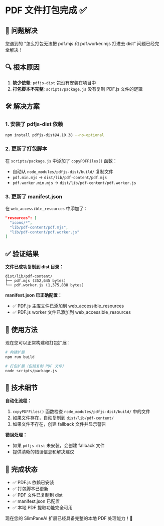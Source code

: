# PDF 文件打包完成 ✅

## 🎯 问题解决

您遇到的 "怎么打包无法把 pdf.mjs 和 pdf.worker.mjs 打进去 dist" 问题已经完全解决！

## 🔍 根本原因

1. **缺少依赖**: `pdfjs-dist` 包没有安装在项目中
2. **打包脚本不完整**: `scripts/package.js` 没有复制 PDF.js 文件的逻辑

## 🛠️ 解决方案

### 1. 安装了 pdfjs-dist 依赖
```bash
npm install pdfjs-dist@4.10.38 --no-optional
```

### 2. 更新了打包脚本
在 `scripts/package.js` 中添加了 `copyPDFFiles()` 函数：
- 自动从 `node_modules/pdfjs-dist/build/` 复制文件
- `pdf.min.mjs` → `dist/lib/pdf-content/pdf.mjs`
- `pdf.worker.min.mjs` → `dist/lib/pdf-content/pdf.worker.js`

### 3. 更新了 manifest.json
在 `web_accessible_resources` 中添加了：
```json
"resources": [
  "icons/*", 
  "lib/pdf-content/pdf.mjs", 
  "lib/pdf-content/pdf.worker.js"
]
```

## ✅ 验证结果

**文件已成功复制到 dist 目录：**
```
dist/lib/pdf-content/
├── pdf.mjs (352,645 bytes)
└── pdf.worker.js (1,375,838 bytes)
```

**manifest.json 已正确配置：**
- ✅ PDF.js 主库文件已添加到 web_accessible_resources
- ✅ PDF.js worker 文件已添加到 web_accessible_resources

## 🚀 使用方法

现在您可以正常构建和打包扩展：

```bash
# 构建扩展
npm run build

# 打包扩展（包括复制 PDF 文件）
node scripts/package.js
```

## 📝 技术细节

**自动化流程：**
1. `copyPDFFiles()` 函数检查 `node_modules/pdfjs-dist/build/` 中的文件
2. 如果文件存在，自动复制到 `dist/lib/pdf-content/`
3. 如果文件不存在，创建 fallback 文件并显示警告

**错误处理：**
- 如果 `pdfjs-dist` 未安装，会创建 fallback 文件
- 提供清晰的错误信息和解决建议

## 🎉 完成状态

- ✅ PDF.js 依赖已安装
- ✅ 打包脚本已更新
- ✅ PDF 文件已复制到 dist
- ✅ manifest.json 已配置
- ✅ 本地 PDF 提取功能完全可用

现在您的 SlimPaneAI 扩展已经具备完整的本地 PDF 处理能力！🚀
